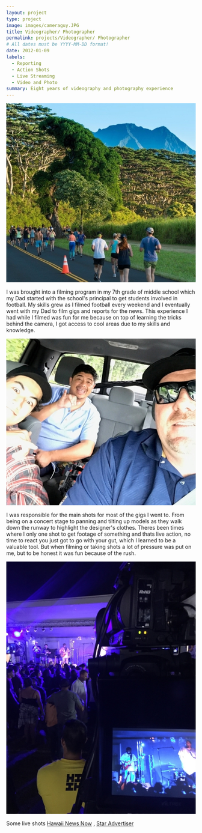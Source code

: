 ```yaml
---
layout: project
type: project
image: images/cameraguy.JPG
title: Videographer/ Photographer
permalink: projects/Videographer/ Photographer
# All dates must be YYYY-MM-DD format!
date: 2012-01-09
labels:
  - Reporting
  - Action Shots
  - Live Streaming
  - Video and Photo
summary: Eight years of videography and photography experience
---
```


<img class="ui large right floated rounded image" src="/images/kauaiMarathonNew.jpg">

I was brought into a filming program in my 7th grade of middle school which my Dad started with the school's principal to get students involved in football. My skills grew as I filmed football every weekend and I eventually went with my Dad to film gigs and reports for the news. This experience I had while I filmed was fun for me because on top of learning the tricks behind the camera, I got access to cool areas due to my skills and knowledge.

<img class="ui large right floated rounded image" src="../images/auggiepic.jpg">

I was responsible for the main shots for most of the gigs I went to. From being on a concert stage to panning and tilting up models as they walk down the runway to highlight the designer's clothes. Theres been times where I only one shot to get footage of something and thats live action, no time to react you just got to go with your gut, which I learned to be a valuable tool. But when filming or taking shots a lot of pressure was put on me, but to be honest it was fun because of the rush.

<img class="ui large right floated rounded image" src="../images/concertNew.jpg">
 
Some live shots
[Hawaii News Now](https://www.hawaiinewsnow.com/story/36282538/hundreds-hit-the-ground-running-for-9th-annual-kauai-marathon/)
,
[Star Advertiser](https://www.staradvertiser.com/2014/08/09/breaking-news/firefighters-find-body-of-missing-hiker-swept-down-kauai-stream/)
